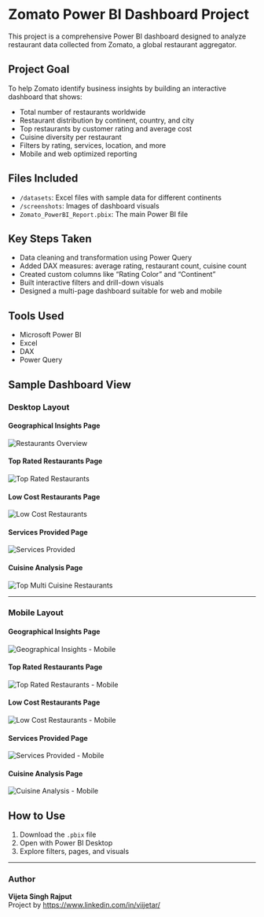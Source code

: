 # Zomato Power BI Dashboard Project

This project is a comprehensive Power BI dashboard designed to analyze restaurant data collected from Zomato, a global restaurant aggregator.

## Project Goal

To help Zomato identify business insights by building an interactive dashboard that shows:

- Total number of restaurants worldwide
- Restaurant distribution by continent, country, and city
- Top restaurants by customer rating and average cost
- Cuisine diversity per restaurant
- Filters by rating, services, location, and more
- Mobile and web optimized reporting

## Files Included

- `/datasets`: Excel files with sample data for different continents
- `/screenshots`: Images of dashboard visuals
- `Zomato_PowerBI_Report.pbix`: The main Power BI file

## Key Steps Taken

- Data cleaning and transformation using Power Query
- Added DAX measures: average rating, restaurant count, cuisine count
- Created custom columns like “Rating Color” and “Continent”
- Built interactive filters and drill-down visuals
- Designed a multi-page dashboard suitable for web and mobile

## Tools Used

- Microsoft Power BI
- Excel
- DAX
- Power Query

## Sample Dashboard View

### Desktop Layout

#### Geographical Insights Page
![Restaurants Overview](screenshots/Desktop%20Layout%20View/Restaurants_Overview.png)

#### Top Rated Restaurants Page
![Top Rated Restaurants](screenshots/Desktop%20Layout%20View/Rated_by_feedback.png)

#### Low Cost Restaurants Page
![Low Cost Restaurants](screenshots/Desktop%20Layout%20View/Low_Cost_Restaurants.png)

#### Services Provided Page
![Services Provided](screenshots/Desktop%20Layout%20View/Interactive_Filters.png)

#### Cuisine Analysis Page
![Top Multi Cuisine Restaurants](screenshots/Desktop%20Layout%20View/Top_Multi_Cuisine_Restaurants.png)

---

### Mobile Layout

#### Geographical Insights Page
![Geographical Insights - Mobile](screenshots/Mobile%20Layout%20View/Geographical%20Insights.png)

#### Top Rated Restaurants Page
![Top Rated Restaurants - Mobile](screenshots/Mobile%20Layout%20View/Top%20Rated%20Restaurants.png)

#### Low Cost Restaurants Page
![Low Cost Restaurants - Mobile](screenshots/Mobile%20Layout%20View/Low%20Cost%20Restaurants.png)

#### Services Provided Page
![Services Provided - Mobile](screenshots/Mobile%20Layout%20View/Services%20Provided.png)

#### Cuisine Analysis Page
![Cuisine Analysis - Mobile](screenshots/Mobile%20Layout%20View/Cuisine%20Analysis.png)

## How to Use

1. Download the `.pbix` file
2. Open with Power BI Desktop
3. Explore filters, pages, and visuals

---

### Author
**Vijeta Singh Rajput**  
Project by https://www.linkedin.com/in/viijetar/


